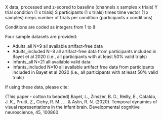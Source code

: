 X data, processed and z-scored to baseline (channels x samples x trials)
Y trial condition (1 x trials)
S participants (1 x trials)
times time vector (1 x samples)
nreps number of trials per condition (participants x conditions)

Conditions are coded as integers from 1 to 8

Four sample datasets are provided: 
- Adults_all N=9 all available artifact-free data
- Adults_included N=8 all artifact-free data from participants included in Bayet et al 2020 (i.e., all participants with at least 50% valid trials)
- Infants_all N=21 all available valid data
- Infants_included N=10 all available artifact free data from participants included in Bayet et al 2020 (i.e., all participants with at least 50% valid trials)

If using these data, please cite:

(This paper - cotton to beaded)
Bayet, L., Zinszer, B. D., Reilly, E., Cataldo, J. K., Pruitt, Z., Cichy, R. M., ... & Aslin, R. N. (2020). Temporal dynamics of visual representations in the infant brain. Developmental cognitive neuroscience, 45, 100860 







